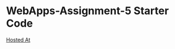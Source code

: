 # WebApps-Assignment-5 Starter Code
[Hosted At](https://44-563-web-apps-s23.github.io/44563-webapps-s23-assignment5-Raajitha013/plants.html)
